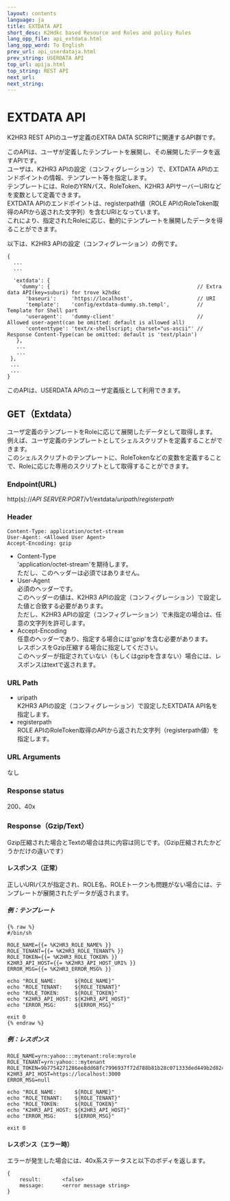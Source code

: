 ```yaml
---
layout: contents
language: ja
title: EXTDATA API
short_desc: K2Hdkc based Resource and Roles and policy Rules
lang_opp_file: api_extdata.html
lang_opp_word: To English
prev_url: api_userdataja.html
prev_string: USERDATA API
top_url: apija.html
top_string: REST API
next_url: 
next_string: 
---
```


# EXTDATA API
K2HR3 REST APIのユーザ定義のEXTRA DATA SCRIPTに関連するAPI群です。  

このAPIは、ユーザが定義したテンプレートを展開し、その展開したデータを返すAPIです。  
ユーザは、K2HR3 APIの設定（コンフィグレーション）で、EXTDATA APIのエンドポイントの情報、テンプレート等を指定します。  
テンプレートには、RoleのYRNパス、RoleToken、K2HR3 APIサーバーURIなどを変数として定義できます。  
EXTDATA APIのエンドポイントは、registerpath値（ROLE APIのRoleToken取得のAPIから返された文字列）を含むURIとなっています。  
これにより、指定されたRoleに応じ、動的にテンプレートを展開したデータを得ることができます。  

以下は、K2HR3 APIの設定（コンフィグレーション）の例です。
```
{
  ...
  ...

  'extdata': {
    'dummy': {                                                // Extra data API(key=suburi) for trove k2hdkc
      'baseuri':     'https://localhost',                     // URI
      'template':    'config/extdata-dummy.sh.templ',         // Template for Shell part
      'useragent':   'dummy-client'                           // Allowed user-agent(can be omitted: default is allowed all)
      'contenttype': 'text/x-shellscript; charset="us-ascii"' // Response Content-Type(can be omitted: default is 'text/plain')
   },
   ...
   ...
 },
 ...
 ...
}
```

このAPIは、USERDATA APIのユーザ定義版として利用できます。  

## GET（Extdata）
ユーザ定義のテンプレートをRoleに応じて展開したデータとして取得します。  
例えば、ユーザ定義のテンプレートとしてシェルスクリプトを定義することができます。  
このシェルスクリプトのテンプレートに、RoleTokenなどの変数を定義することで、Roleに応じた専用のスクリプトとして取得することができます。  

### Endpoint(URL)
http(s)://_API SERVER:PORT_/v1/extdata/_uripath_/_registerpath_

### Header
```
Content-Type: application/octet-stream
User-Agent: <Allowed User Agent>
Accept-Encoding: gzip
```
- Content-Type  
'application/octet-stream'を期待します。  
ただし、このヘッダーは必須ではありません。  
- User-Agent  
必須のヘッダーです。  
このヘッダーの値は、K2HR3 APIの設定（コンフィグレーション）で設定した値と合致する必要があります。  
ただし、K2HR3 APIの設定（コンフィグレーション）で未指定の場合は、任意の文字列を許可します。  
- Accept-Encoding  
任意のヘッダーであり、指定する場合には'gzip'を含む必要があります。  
レスポンスをGzip圧縮する場合に指定してください。  
このヘッダーが指定されていない（もしくはgzipを含まない）場合には、レスポンスはtextで返されます。  

### URL Path
- uripath  
K2HR3 APIの設定（コンフィグレーション）で設定したEXTDATA API名を指定します。  
- registerpath  
ROLE APIのRoleToken取得のAPIから返された文字列（registerpath値）を指定します。  

### URL Arguments
なし

### Response status
200、40x

### Response（Gzip/Text）
Gzip圧縮された場合とTextの場合は共に内容は同じです。（Gzip圧縮されたかどうかだけの違いです）  

#### レスポンス（正常）
正しいURIパスが指定され、ROLE名、ROLEトークンも問題がない場合には、テンプレートが展開されたデータが返されます。

##### 例：テンプレート
```
{% raw %}
#/bin/sh

ROLE_NAME={{= %K2HR3_ROLE_NAME% }}
ROLE_TENANT={{= %K2HR3_ROLE_TENANT% }}
ROLE_TOKEN={{= %K2HR3_ROLE_TOKEN% }}
K2HR3_API_HOST={{= %K2HR3_API_HOST_URI% }}
ERROR_MSG={{= %K2HR3_ERROR_MSG% }}

echo "ROLE_NAME:      ${ROLE_NAME}"
echo "ROLE_TENANT:    ${ROLE_TENANT}"
echo "ROLE_TOKEN:     ${ROLE_TOKEN}"
echo "K2HR3_API_HOST: ${K2HR3_API_HOST}"
echo "ERROR_MSG:      ${ERROR_MSG}"

exit 0
{% endraw %}
```

##### 例：レスポンス
```
ROLE_NAME=yrn:yahoo:::mytenant:role:myrole
ROLE_TENANT=yrn:yahoo:::mytenant
ROLE_TOKEN=9b7754271286ee8dd68fc7996937f72d788b81b28c071333ded449b2d824636b
K2HR3_API_HOST=https://localhost:3000
ERROR_MSG=null

echo "ROLE_NAME:      ${ROLE_NAME}"
echo "ROLE_TENANT:    ${ROLE_TENANT}"
echo "ROLE_TOKEN:     ${ROLE_TOKEN}"
echo "K2HR3_API_HOST: ${K2HR3_API_HOST}"
echo "ERROR_MSG:      ${ERROR_MSG}"

exit 0
```

#### レスポンス（エラー時）
エラーが発生した場合には、40x系ステータスと以下のボディを返します。
```
{
    result:       <false>
    message:      <error message string>
}
```
